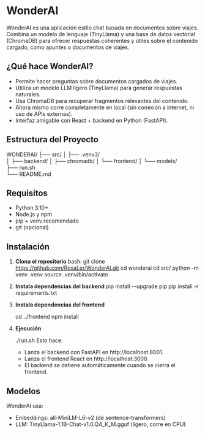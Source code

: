 # WonderAI

WonderAI es una aplicación estilo chat basada en documentos sobre viajes. Combina un modelo de lenguaje (TinyLlama) y una base de datos vectorial (ChromaDB) para ofrecer respuestas coherentes y útiles sobre el contenido cargado, como apuntes o documentos de viajes.

## ¿Qué hace WonderAI?

- Permite hacer preguntas sobre documentos cargados de viajes.
- Utiliza un modelo LLM ligero (TinyLlama) para generar respuestas naturales.
- Usa ChromaDB para recuperar fragmentos relevantes del contenido.
- Ahora mismo corre completamente en local (sin conexión a internet, ni uso de APIs externas).
- Interfaz amigable con React + backend en Python (FastAPI).

## Estructura del Proyecto

WONDERAI/
├── src/
│   ├── .venv3/  
│   ├── backend/ 
│   ├── chromadb/
│   └── frontend/
│   └── models/  
├── run.sh       
└── README.md

## Requisitos

- Python 3.10+
- Node.js y npm
- pip + venv recomendado
- git (opcional)


## Instalación

1. **Clona el repositorio**
   bash:
   git clone https://github.com/RosaLer/WonderAI.git
   cd wonderai
   cd src/
   python -m venv .venv
   source .venv/bin/activate

2. **Instala dependencias del backend**
   pip install --upgrade pip
   pip install -r requirements.txt 

3. **Instala dependencias del frontend**

   cd ../frontend
   npm install

4. **Ejecución**

    ./run.sh
    Esto hace:
    - Lanza el backend con FastAPI en http://localhost:8001.
    - Lanza el frontend React en http://localhost:3000.
    - El backend se detiene automáticamente cuando se cierra el frontend.

## Modelos

WonderAI usa:
- Embeddings: all-MiniLM-L6-v2 (de sentence-transformers)
- LLM: TinyLlama-1.1B-Chat-v1.0.Q4_K_M.gguf (ligero, corre en CPU)